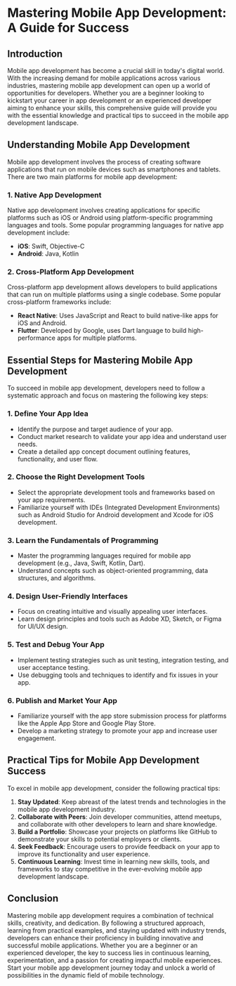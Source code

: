 # Mastering Mobile App Development: A Guide for Success

## Introduction

Mobile app development has become a crucial skill in today's digital world. With the increasing demand for mobile applications across various industries, mastering mobile app development can open up a world of opportunities for developers. Whether you are a beginner looking to kickstart your career in app development or an experienced developer aiming to enhance your skills, this comprehensive guide will provide you with the essential knowledge and practical tips to succeed in the mobile app development landscape.

## Understanding Mobile App Development

Mobile app development involves the process of creating software applications that run on mobile devices such as smartphones and tablets. There are two main platforms for mobile app development:

### 1. Native App Development

Native app development involves creating applications for specific platforms such as iOS or Android using platform-specific programming languages and tools. Some popular programming languages for native app development include:

- **iOS**: Swift, Objective-C
- **Android**: Java, Kotlin

### 2. Cross-Platform App Development

Cross-platform app development allows developers to build applications that can run on multiple platforms using a single codebase. Some popular cross-platform frameworks include:

- **React Native**: Uses JavaScript and React to build native-like apps for iOS and Android.
- **Flutter**: Developed by Google, uses Dart language to build high-performance apps for multiple platforms.

## Essential Steps for Mastering Mobile App Development

To succeed in mobile app development, developers need to follow a systematic approach and focus on mastering the following key steps:

### 1. Define Your App Idea

- Identify the purpose and target audience of your app.
- Conduct market research to validate your app idea and understand user needs.
- Create a detailed app concept document outlining features, functionality, and user flow.

### 2. Choose the Right Development Tools

- Select the appropriate development tools and frameworks based on your app requirements.
- Familiarize yourself with IDEs (Integrated Development Environments) such as Android Studio for Android development and Xcode for iOS development.

### 3. Learn the Fundamentals of Programming

- Master the programming languages required for mobile app development (e.g., Java, Swift, Kotlin, Dart).
- Understand concepts such as object-oriented programming, data structures, and algorithms.

### 4. Design User-Friendly Interfaces

- Focus on creating intuitive and visually appealing user interfaces.
- Learn design principles and tools such as Adobe XD, Sketch, or Figma for UI/UX design.

### 5. Test and Debug Your App

- Implement testing strategies such as unit testing, integration testing, and user acceptance testing.
- Use debugging tools and techniques to identify and fix issues in your app.

### 6. Publish and Market Your App

- Familiarize yourself with the app store submission process for platforms like the Apple App Store and Google Play Store.
- Develop a marketing strategy to promote your app and increase user engagement.

## Practical Tips for Mobile App Development Success

To excel in mobile app development, consider the following practical tips:

1. **Stay Updated**: Keep abreast of the latest trends and technologies in the mobile app development industry.
2. **Collaborate with Peers**: Join developer communities, attend meetups, and collaborate with other developers to learn and share knowledge.
3. **Build a Portfolio**: Showcase your projects on platforms like GitHub to demonstrate your skills to potential employers or clients.
4. **Seek Feedback**: Encourage users to provide feedback on your app to improve its functionality and user experience.
5. **Continuous Learning**: Invest time in learning new skills, tools, and frameworks to stay competitive in the ever-evolving mobile app development landscape.

## Conclusion

Mastering mobile app development requires a combination of technical skills, creativity, and dedication. By following a structured approach, learning from practical examples, and staying updated with industry trends, developers can enhance their proficiency in building innovative and successful mobile applications. Whether you are a beginner or an experienced developer, the key to success lies in continuous learning, experimentation, and a passion for creating impactful mobile experiences. Start your mobile app development journey today and unlock a world of possibilities in the dynamic field of mobile technology.
